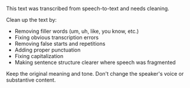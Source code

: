 This text was transcribed from speech-to-text and needs cleaning.

Clean up the text by:

- Removing filler words (um, uh, like, you know, etc.)
- Fixing obvious transcription errors
- Removing false starts and repetitions
- Adding proper punctuation
- Fixing capitalization
- Making sentence structure clearer where speech was fragmented

Keep the original meaning and tone. Don't change the speaker's voice or substantive content.
